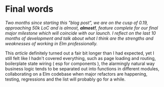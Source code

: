 # Final words

_Two months since starting this "blog post", we are on the cusp of 0.19, approaching 50k LoC and is almost, __almost!__, feature complete for our final major milestone which will coincide with our launch. I reflect on the last 10 months of development and talk about what I think are the strengths and weaknesses of working in Elm professionally._

This _article_ definitely turned out a fair bit longer than I had expected, yet I still felt like I hadn't covered everything, such as page loading and routing, boilerplate state wiring ( esp for components ), the alarmingly natural way business logic tends to be separated out into functions in different modules, collaborating on a Elm codebase when major refactors are happening, testing, regressions and the list will probably go for a while.

